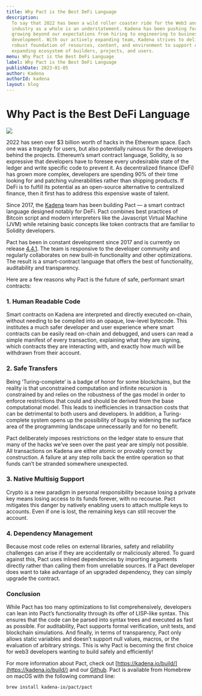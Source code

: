 ```yaml
---
title: Why Pact is the Best DeFi Language
description:
  To say that 2022 has been a wild roller coaster ride for the Web3 and crypto
  industry as a whole is an understatement. Kadena has been pushing forward and
  growing beyond our expectations from hiring to engineering to business
  development. With our actively expanding team, Kadena strives to deliver a
  robust foundation of resources, content, and environment to support our
  expanding ecosystem of builders, projects, and users.
menu: Why Pact is the Best DeFi Language
label: Why Pact is the Best DeFi Language
publishDate: 2023-01-05
author: Kadena
authorId: kadena
layout: blog
---
```


# Why Pact is the Best DeFi Language

![](/assets/blog/1_LodIVJU_PvliNLDGsRZShQ.webp)

2022 has seen over $3 billion worth of hacks in the Ethereum space. Each one was
a tragedy for users, but also potentially ruinous for the developers behind the
projects. Ethereum’s smart contract language, Solidity, is so expressive that
developers have to foresee every undesirable state of the ledger and write
specific code to prevent it. As decentralized finance (DeFi) has grown more
complex, developers are spending 90% of their time looking for and patching
vulnerabilities rather than shipping products. If DeFi is to fulfill its
potential as an open-source alternative to centralized finance, then it first
has to address this expensive waste of talent.

Since 2017, the [Kadena](https://kadena.io) team has been building Pact — a
smart contract language designed notably for DeFi. Pact combines best practices
of Bitcoin script and modern interpreters like the Javascript Virtual Machine
(JVM) while retaining basic concepts like token contracts that are familiar to
Solidity developers.

Pact has been in constant development since 2017 and is currently on release
[4.4.1](https://github.com/kadena-io/pact/releases). The team is responsive to
the developer community and regularly collaborates on new built-in functionality
and other optimizations. The result is a smart-contract language that offers the
best of functionality, auditability and transparency.

Here are a few reasons why Pact is the future of safe, performant smart
contracts:

### 1. Human Readable Code

Smart contracts on Kadena are interpreted and directly executed on-chain,
without needing to be compiled into an opaque, low-level bytecode. This
institutes a much safer developer and user experience where smart contracts can
be easily read on-chain and debugged, and users can read a simple manifest of
every transaction, explaining what they are signing, which contracts they are
interacting with, and exactly how much will be withdrawn from their account.

### 2. Safe Transfers

Being ‘Turing-complete’ is a badge of honor for some blockchains, but the
reality is that unconstrained computation and infinite recursion is constrained
by and relies on the robustness of the gas model in order to enforce
restrictions that could and should be derived from the base computational model.
This leads to inefficiencies in transaction costs that can be detrimental to
both users and developers. In addition, a Turing-complete system opens up the
possibility of bugs by widening the surface area of the programming landscape
unnecessarily and for no benefit.

Pact deliberately imposes restrictions on the ledger state to ensure that many
of the hacks we’ve seen over the past year are simply not possible. All
transactions on Kadena are either atomic or provably correct by construction. A
failure at any step rolls back the entire operation so that funds can’t be
stranded somewhere unexpected.

### 3. Native Multisig Support

Crypto is a new paradigm in personal responsibility because losing a private key
means losing access to its funds forever, with no recourse. Pact mitigates this
danger by natively enabling users to attach multiple keys to accounts. Even if
one is lost, the remaining keys can still recover the account.

### 4. Dependency Management

Because most code relies on external libraries, safety and reliability
challenges can arise if they are accidentally or maliciously altered. To guard
against this, Pact uses inlined dependencies by importing arguments directly
rather than calling them from unreliable sources. If a Pact developer does want
to take advantage of an upgraded dependency, they can simply upgrade the
contract.

### Conclusion

While Pact has too many optimizations to list comprehensively, developers can
lean into Pact’s functionality through its offer of LISP-like syntax. This
ensures that the code can be parsed into syntax trees and executed as fast as
possible. For auditability, Pact supports formal verification, unit tests, and
blockchain simulations. And finally, in terms of transparency, Pact only allows
static variables and doesn’t support null values, macros, or the evaluation of
arbitrary strings. This is why Pact is becoming the first choice for web3
developers wanting to build safely and efficiently!

For more information about Pact, check out
[https://kadena.io/build/](https://kadena.io/build/) and our
[Github](https://github.com/kadena-io/pact#instructions-for-linux-users). Pact
is available from Homebrew on macOS with the following command line:

    brew install kadena-io/pact/pact
